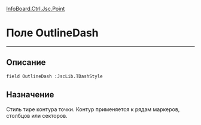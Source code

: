 ﻿---
Link: InfoBoard.Ctrl.Jsc.Point.@OutlineDash
---

<!---  Навигация
[Имя проекта](#) :
-->
[InfoBoard.Ctrl.Jsc.Point](Default)

# Поле OutlineDash
---

## Описание

    field OutlineDash :JscLib.TDashStyle

<!--
## Аргументы{#Args}

### Аргумент1

Описание аргумента 1
-->

## Назначение

Стиль тире контура точки. Контур применяется к рядам маркеров, столбцов или секторов.

<!--
## Пример

    OutlineDash...
-->

